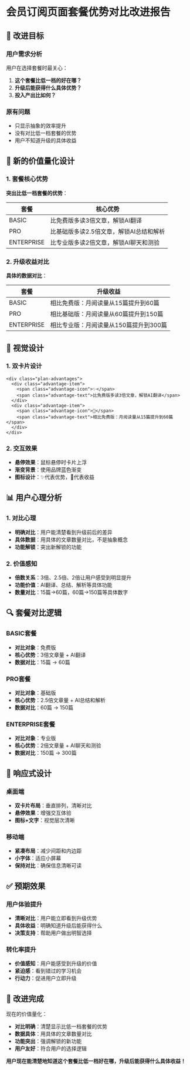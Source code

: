 # 会员订阅页面套餐优势对比改进报告

## 🎯 改进目标

### 用户需求分析
用户在选择套餐时最关心：
1. **这个套餐比低一档的好在哪？**
2. **升级后能获得什么具体优势？**
3. **投入产出比如何？**

### 原有问题
- 只显示抽象的效率提升
- 没有对比低一档套餐的优势
- 用户不知道升级的具体收益

## 🔄 新的价值量化设计

### 1. 套餐核心优势
**突出比低一档套餐的优势**：

| 套餐 | 核心优势 |
|------|---------|
| BASIC | 比免费版多读3倍文章，解锁AI翻译 |
| PRO | 比基础版多读2.5倍文章，解锁AI总结和解析 |
| ENTERPRISE | 比专业版多读2倍文章，解锁AI聊天和测验 |

### 2. 升级收益对比
**具体的数据对比**：

| 套餐 | 升级收益 |
|------|---------|
| BASIC | 相比免费版：月阅读量从15篇提升到60篇 |
| PRO | 相比基础版：月阅读量从60篇提升到150篇 |
| ENTERPRISE | 相比专业版：月阅读量从150篇提升到300篇 |

## 🎨 视觉设计

### 1. 双卡片设计
```vue
<div class="plan-advantages">
  <div class="advantage-item">
    <span class="advantage-icon">✨</span>
    <span class="advantage-text">比免费版多读3倍文章，解锁AI翻译</span>
  </div>
  <div class="advantage-item">
    <span class="advantage-icon">🚀</span>
    <span class="advantage-text">相比免费版：月阅读量从15篇提升到60篇</span>
  </div>
</div>
```

### 2. 交互效果
- **悬停效果**：鼠标悬停时卡片上浮
- **渐变背景**：使用品牌蓝色渐变
- **图标设计**：✨代表优势，🚀代表收益

## 📊 用户心理分析

### 1. 对比心理
- **明确对比**：用户能清楚看到升级前后的差异
- **具体数据**：用具体的文章数量对比，不是抽象概念
- **功能解锁**：突出新解锁的功能

### 2. 价值感知
- **倍数关系**：3倍、2.5倍、2倍让用户感受到明显提升
- **功能价值**：AI翻译、总结、解析等具体功能
- **数量对比**：15篇→60篇，60篇→150篇等具体数字

## 🔍 套餐对比逻辑

### BASIC套餐
- **对比对象**：免费版
- **核心优势**：3倍文章量 + AI翻译
- **数据对比**：15篇 → 60篇

### PRO套餐
- **对比对象**：基础版
- **核心优势**：2.5倍文章量 + AI总结和解析
- **数据对比**：60篇 → 150篇

### ENTERPRISE套餐
- **对比对象**：专业版
- **核心优势**：2倍文章量 + AI聊天和测验
- **数据对比**：150篇 → 300篇

## 📱 响应式设计

### 桌面端
- **双卡片布局**：垂直排列，清晰对比
- **悬停效果**：增强交互体验
- **图标+文字**：视觉层次清晰

### 移动端
- **紧凑布局**：减少间距和内边距
- **小字体**：适应小屏幕
- **保持对比**：确保信息清晰可读

## ✅ 预期效果

### 用户体验提升
- **清晰对比**：用户能立即看到升级优势
- **具体收益**：明确知道升级后能获得什么
- **决策支持**：帮助用户做出明智选择

### 转化率提升
- **价值感知**：用户能感受到升级的价值
- **紧迫感**：看到错过的学习机会
- **行动力**：促进用户立即升级

## 🎉 改进完成

现在的价值量化：
- **对比明确**：清楚显示比低一档套餐的优势
- **数据具体**：用具体的文章数量对比
- **功能突出**：强调解锁的新功能
- **用户友好**：符合用户的选择逻辑

**用户现在能清楚地知道这个套餐比低一档好在哪，升级后能获得什么具体收益！**
